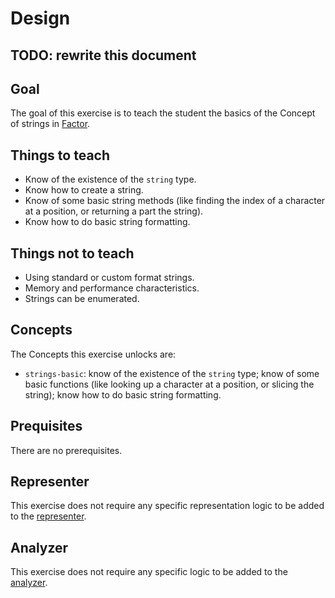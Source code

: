 # Design

## TODO: rewrite this document

## Goal

The goal of this exercise is to teach the student the basics of the Concept of strings in [Factor][article-strings].

## Things to teach

- Know of the existence of the `string` type.
- Know how to create a string.
- Know of some basic string methods (like finding the index of a character at a position, or returning a part the string).
- Know how to do basic string formatting.

## Things not to teach

- Using standard or custom format strings.
- Memory and performance characteristics.
- Strings can be enumerated.

## Concepts

The Concepts this exercise unlocks are:

- `strings-basic`: know of the existence of the `string` type; know of some basic functions (like looking up a character at a position, or slicing the string); know how to do basic string formatting.

## Prequisites

There are no prerequisites.

## Representer

This exercise does not require any specific representation logic to be added to the [representer][representer].

## Analyzer

This exercise does not require any specific logic to be added to the [analyzer][analyzer].

[analyzer]: https://github.com/exercism/csharp-analyzer
[representer]: https://github.com/exercism/csharp-representer
[article-strings]: https://docs.factorcode.org/content/article-strings.html
